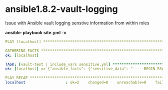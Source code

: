 # ansible1.8.2-vault-logging
Issue with Ansible vault logging senstive information from within roles

**ansible-playbook site.yml -v**

```yaml
PLAY [localhost] ************************************************************** 

GATHERING FACTS *************************************************************** 
ok: [localhost]

TASK: [vault-test | include_vars sensitive.yml] ******************************* 
ok: [localhost] => {"ansible_facts": {"sensitive_data": "-----BEGIN RSA PRIVATE KEY-----\nMIIEogIBAAKCAQEAtFEdPhLNSzdrVv2R1nFeMuCFMce9JiJoaz7DdbB6dZcUnSHh\n.... THIS SHOULD NOT BE LOGGED\nT+/LAoGAGGRqce3XZ54G4nwYMEZxSPqpl0xh3quGrP7CH/VMOWat6DUbURiUJkcA\nmDjHVx35Y2fyv+LpGrPeVFt+s65N/wkJV4S+671gXV9K0YTB9PGKRf96AksjOlqg\n+gqMdXuuWjXTCg6ps7uKilfxDhkyCzB0NUVy2ngYvaLuoEN+/AM=\n-----END RSA PRIVATE KEY-----"}}

PLAY RECAP ******************************************************************** 
localhost                  : ok=2    changed=0    unreachable=0    failed=0   
```
